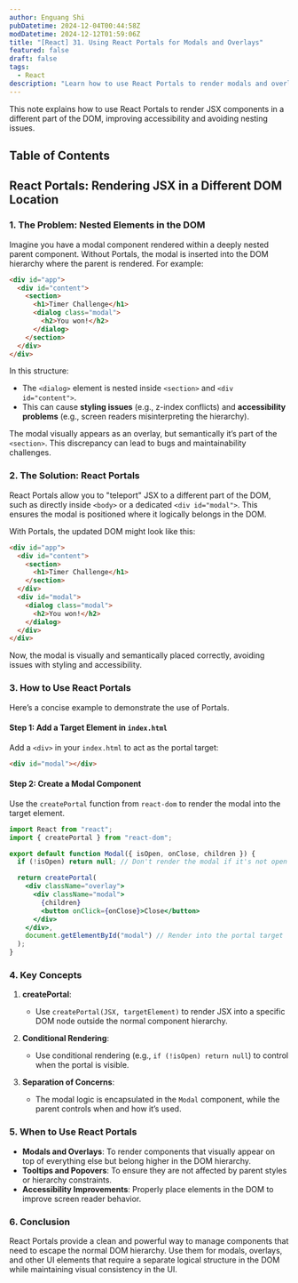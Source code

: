 ```yaml
---
author: Enguang Shi
pubDatetime: 2024-12-04T00:44:58Z
modDatetime: 2024-12-12T01:59:06Z
title: "[React] 31. Using React Portals for Modals and Overlays"
featured: false
draft: false
tags:
  - React
description: "Learn how to use React Portals to render modals and overlays in a different part of the DOM, solving nesting issues and improving accessibility."
---
```


This note explains how to use React Portals to render JSX components in a different part of the DOM, improving accessibility and avoiding nesting issues.

## Table of Contents

## React Portals: Rendering JSX in a Different DOM Location

### 1. The Problem: Nested Elements in the DOM

Imagine you have a modal component rendered within a deeply nested parent component. Without Portals, the modal is inserted into the DOM hierarchy where the parent is rendered. For example:

```html
<div id="app">
  <div id="content">
    <section>
      <h1>Timer Challenge</h1>
      <dialog class="modal">
        <h2>You won!</h2>
      </dialog>
    </section>
  </div>
</div>
```

In this structure:

- The `<dialog>` element is nested inside `<section>` and `<div id="content">`.
- This can cause **styling issues** (e.g., z-index conflicts) and **accessibility problems** (e.g., screen readers misinterpreting the hierarchy).

The modal visually appears as an overlay, but semantically it’s part of the `<section>`. This discrepancy can lead to bugs and maintainability challenges.

### 2. The Solution: React Portals

React Portals allow you to "teleport" JSX to a different part of the DOM, such as directly inside `<body>` or a dedicated `<div id="modal">`. This ensures the modal is positioned where it logically belongs in the DOM.

With Portals, the updated DOM might look like this:

```html
<div id="app">
  <div id="content">
    <section>
      <h1>Timer Challenge</h1>
    </section>
  </div>
  <div id="modal">
    <dialog class="modal">
      <h2>You won!</h2>
    </dialog>
  </div>
</div>
```

Now, the modal is visually and semantically placed correctly, avoiding issues with styling and accessibility.

### 3. How to Use React Portals

Here’s a concise example to demonstrate the use of Portals.

#### Step 1: Add a Target Element in `index.html`

Add a `<div>` in your `index.html` to act as the portal target:

```html
<div id="modal"></div>
```

#### Step 2: Create a Modal Component

Use the `createPortal` function from `react-dom` to render the modal into the target element.

```jsx
import React from "react";
import { createPortal } from "react-dom";

export default function Modal({ isOpen, onClose, children }) {
  if (!isOpen) return null; // Don't render the modal if it's not open

  return createPortal(
    <div className="overlay">
      <div className="modal">
        {children}
        <button onClick={onClose}>Close</button>
      </div>
    </div>,
    document.getElementById("modal") // Render into the portal target
  );
}
```

### 4. Key Concepts

1. **createPortal**:

   - Use `createPortal(JSX, targetElement)` to render JSX into a specific DOM node outside the normal component hierarchy.

2. **Conditional Rendering**:

   - Use conditional rendering (e.g., `if (!isOpen) return null`) to control when the portal is visible.

3. **Separation of Concerns**:
   - The modal logic is encapsulated in the `Modal` component, while the parent controls when and how it’s used.

### 5. When to Use React Portals

- **Modals and Overlays**: To render components that visually appear on top of everything else but belong higher in the DOM hierarchy.
- **Tooltips and Popovers**: To ensure they are not affected by parent styles or hierarchy constraints.
- **Accessibility Improvements**: Properly place elements in the DOM to improve screen reader behavior.

### 6. Conclusion

React Portals provide a clean and powerful way to manage components that need to escape the normal DOM hierarchy. Use them for modals, overlays, and other UI elements that require a separate logical structure in the DOM while maintaining visual consistency in the UI.
